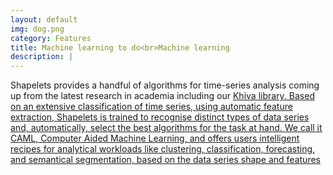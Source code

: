```yaml
---
layout: default
img: dog.png
category: Features
title: Machine learning to do<br>Machine learning
description: |
---
```

  Shapelets provides a handful of algorithms for time-series analysis coming up from the latest research in academia including our <a href="https://github.com/shapelets/khiva">Khiva library. Based on an extensive classification of time series, using automatic feature extraction, Shapelets is trained to recognise distinct types of data series and, automatically, select the best algorithms for the task at hand. We call it CAML, Computer Aided Machine Learning, and offers users intelligent recipes for analytical workloads like clustering, classification, forecasting, and semantical segmentation, based on the data series shape and features
